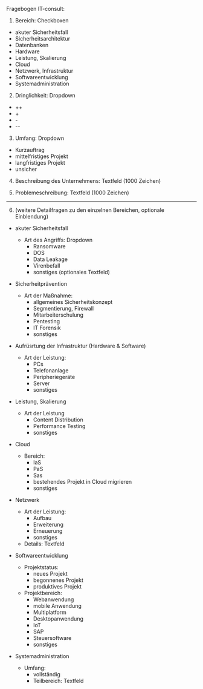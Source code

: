 Fragebogen IT-consult:

1. Bereich: Checkboxen

- akuter Sicherheitsfall
- Sicherheitsarchitektur
- Datenbanken
- Hardware
- Leistung, Skalierung
- Cloud 
- Netzwerk, Infrastruktur
- Softwareentwicklung
- Systemadministration

2. Dringlichkeit: Dropdown

- ++
- \+ 
- \-
- \--

3. Umfang: Dropdown

- Kurzauftrag
- mittelfristiges Projekt
- langfristiges Projekt
- unsicher 

4. Beschreibung des Unternehmens: Textfeld (1000 Zeichen)

5. Problemeschreibung: Textfeld (1000 Zeichen)

---

6. (weitere Detailfragen zu den einzelnen Bereichen, optionale Einblendung)

- akuter Sicherheitsfall
	- Art des Angriffs: Dropdown
		- Ransomware
		- DOS
		- Data Leakage  	
		- Virenbefall
		- sonstiges (optionales Textfeld)

- Sicherheitprävention
	- Art der Maßnahme:
		- allgemeines Sicherheitskonzept
		- Segmentierung, Firewall
		- Mitarbeiterschulung
		- Pentesting
		- IT Forensik
		- sonstiges 

- Aufrüsrtung der Infrastruktur (Hardware & Software)
	- Art der Leistung:
		- PCs
		- Telefonanlage
		- Peripheriegeräte
		- Server
		- sonstiges

- Leistung, Skalierung
	- Art der Leistung
		- Content Distribution
		- Performance Testing
		- sonstiges 
- Cloud	
	- Bereich:
		- IaS
		- PaS
		- Sas
 		- bestehendes Projekt in Cloud migrieren
		- sonstiges

- Netzwerk
	- Art der Leistung:
		- Aufbau 
		- Erweiterung 
		- Erneuerung
		- sonstiges 
	- Details: Textfeld

- Softwareentwicklung
	- Projektstatus:
		- neues Projekt
		- begonnenes Projekt
		- produktives Projekt
	- Projektbereich:
 		- Webanwendung
		- mobile Anwendung
		- Multiplatform
		- Desktopanwendung
		- IoT
		- SAP
		- Steuersoftware 
		- sonstiges

- Systemadministration
	- Umfang:
		- vollständig
		- Teilbereich: Textfeld
	


